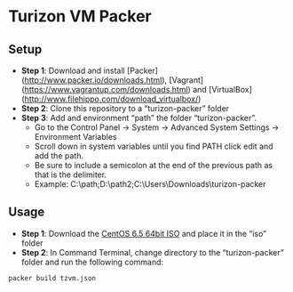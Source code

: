 Turizon VM Packer
==============
## Setup
* **Step 1**: Download and install [Packer] (http://www.packer.io/downloads.html), [Vagrant] (https://www.vagrantup.com/downloads.html)  and [VirtualBox] (http://www.filehippo.com/download_virtualbox/)
* **Step 2**: Clone this repository to a “turizon-packer” folder
* **Step 3**: Add and environment “path” the folder “turizon-packer”. 
  * Go to the Control Panel -> System -> Advanced System Settings -> Environment Variables 
  * Scroll down in system variables until you find PATH click edit and add the path. 
  * Be sure to include a semicolon at the end of the previous path as that is the delimiter. 
  * Example:  C:\path;D:\path2;C:\Users\Downloads\turizon-packer


## Usage
* **Step 1**: Download the [CentOS 6.5 64bit ISO](http://isoredirect.centos.org/centos/6/isos/x86_64/) and place it in the “iso” folder
* **Step 2**: In Command Terminal, change directory to the “turizon-packer” folder and run the following command:
```
packer build tzvm.json
```

